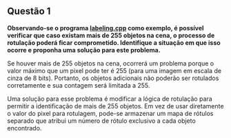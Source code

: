 ## Questão 1
**Observando-se o programa [labeling.cpp]('https://agostinhobritojr.github.io/tutorial/pdi/exemplos/labeling.cpp') como exemplo, é possível verificar que caso existam mais de 255 objetos na cena, o processo de rotulação poderá ficar comprometido. Identifique a situação em que isso ocorre e proponha uma solução para este problema.**

Se houver mais de 255 objetos na cena, ocorrerá um problema porque o valor máximo que um 
pixel pode ter é 255 (para uma imagem em escala de cinza de 8 bits). Portanto, os objetos 
adicionais não poderão ser rotulados corretamente e sua contagem será limitada a 255.

Uma solução para esse problema é modificar a lógica de rotulação para permitir a 
identificação de mais de 255 objetos. Em vez de usar diretamente o valor do pixel para 
rotulagem, pode-se armazenar um mapa de rótulos separado que atribui um número de rótulo 
exclusivo a cada objeto encontrado.